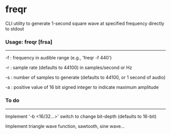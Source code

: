 # freqr
CLI utility to generate 1-second square wave at specified frequency directly to stdout

### Usage: freqr [frsa]
________________________
-f : frequency in audible range (e.g., 'freqr -f 440')

-r : sample rate (defaults to 44100) in samples/second or Hz

-s : number of samples to generate (defaults to 44100, or 1 second of audio)

-a : positive value of 16 bit signed integer to indicate maximum amplitude



### To do
________________________
Implement '-b <16/32...>' switch to change bit-depth (defaults to 16-bit)

Implement triangle wave function, sawtooth, sine wave...

